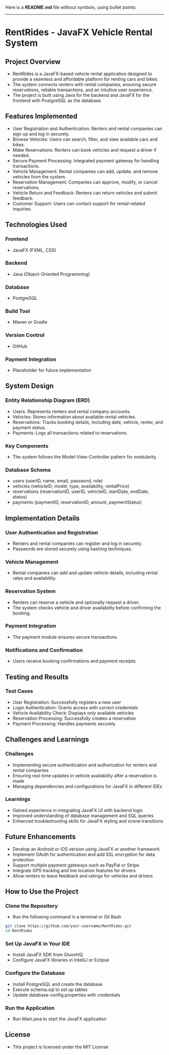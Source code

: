 Here is a **README.md** file without symbols, using bullet points:  

---

# RentRides - JavaFX Vehicle Rental System  

## Project Overview  
- RentRides is a JavaFX-based vehicle rental application designed to provide a seamless and affordable platform for renting cars and bikes.  
- The system connects renters with rental companies, ensuring secure reservations, reliable transactions, and an intuitive user experience.  
- The project is built using Java for the backend and JavaFX for the frontend with PostgreSQL as the database.  

## Features Implemented  
- User Registration and Authentication: Renters and rental companies can sign up and log in securely.  
- Browse Vehicles: Users can search, filter, and view available cars and bikes.  
- Make Reservations: Renters can book vehicles and request a driver if needed.  
- Secure Payment Processing: Integrated payment gateway for handling transactions.  
- Vehicle Management: Rental companies can add, update, and remove vehicles from the system.  
- Reservation Management: Companies can approve, modify, or cancel reservations.  
- Vehicle Return and Feedback: Renters can return vehicles and submit feedback.  
- Customer Support: Users can contact support for rental-related inquiries.  

## Technologies Used  

### Frontend  
- JavaFX (FXML, CSS)  

### Backend  
- Java (Object-Oriented Programming)  

### Database  
- PostgreSQL  

### Build Tool  
- Maven or Gradle  

### Version Control  
- GitHub  

### Payment Integration  
- Placeholder for future implementation  

## System Design  

### Entity Relationship Diagram (ERD)  
- Users: Represents renters and rental company accounts.  
- Vehicles: Stores information about available rental vehicles.  
- Reservations: Tracks booking details, including date, vehicle, renter, and payment status.  
- Payments: Logs all transactions related to reservations.  

### Key Components  
- The system follows the Model-View-Controller pattern for modularity.  

### Database Schema  
- users (userID, name, email, password, role)  
- vehicles (vehicleID, model, type, availability, rentalPrice)  
- reservations (reservationID, userID, vehicleID, startDate, endDate, status)  
- payments (paymentID, reservationID, amount, paymentStatus)  

## Implementation Details  

### User Authentication and Registration  
- Renters and rental companies can register and log in securely.  
- Passwords are stored securely using hashing techniques.  

### Vehicle Management  
- Rental companies can add and update vehicle details, including rental rates and availability.  

### Reservation System  
- Renters can reserve a vehicle and optionally request a driver.  
- The system checks vehicle and driver availability before confirming the booking.  

### Payment Integration  
- The payment module ensures secure transactions.  

### Notifications and Confirmation  
- Users receive booking confirmations and payment receipts.  

## Testing and Results  

### Test Cases  
- User Registration: Successfully registers a new user  
- Login Authentication: Grants access with correct credentials  
- Vehicle Availability Check: Displays only available vehicles  
- Reservation Processing: Successfully creates a reservation  
- Payment Processing: Handles payments securely  

## Challenges and Learnings  

### Challenges  
- Implementing secure authentication and authorization for renters and rental companies  
- Ensuring real-time updates in vehicle availability after a reservation is made  
- Managing dependencies and configurations for JavaFX in different IDEs  

### Learnings  
- Gained experience in integrating JavaFX UI with backend logic  
- Improved understanding of database management and SQL queries  
- Enhanced troubleshooting skills for JavaFX styling and scene transitions  

## Future Enhancements  
- Develop an Android or iOS version using JavaFX or another framework  
- Implement OAuth for authentication and add SSL encryption for data protection  
- Support multiple payment gateways such as PayPal or Stripe  
- Integrate GPS tracking and live location features for drivers  
- Allow renters to leave feedback and ratings for vehicles and drivers  

## How to Use the Project  

### Clone the Repository  
- Run the following command in a terminal or Git Bash  
```bash
git clone https://github.com/your-username/RentRides.git
cd RentRides
```

### Set Up JavaFX in Your IDE  
- Install JavaFX SDK from GluonHQ  
- Configure JavaFX libraries in IntelliJ or Eclipse  

### Configure the Database  
- Install PostgreSQL and create the database  
- Execute schema.sql to set up tables  
- Update database-config.properties with credentials  

### Run the Application  
- Run Main.java to start the JavaFX application  

## License  
- This project is licensed under the MIT License  
